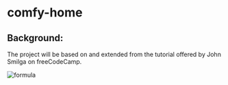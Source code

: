 # comfy-home  
## Background:  
The project will be based on and extended from the tutorial offered by John Smilga on freeCodeCamp.
  
![formula](https://render.githubusercontent.com/render/math?math=\begin{bmatrix}a%26b%20\\\\%20c%26d\end{bmatrix})
